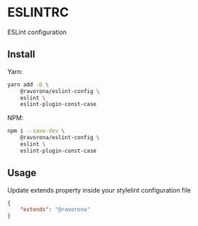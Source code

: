 # ESLINTRC
ESLint configuration

## Install
Yarn:
```bash
yarn add -D \
    @ravorona/eslint-config \
    eslint \
    eslint-plugin-const-case
```
NPM:
```bash
npm i --save-dev \
    @ravorona/eslint-config \
    eslint \
    eslint-plugin-const-case
```

## Usage
Update extends property inside your stylelint configuration file

```json
{
    "extends": "@ravorona"
}
```

